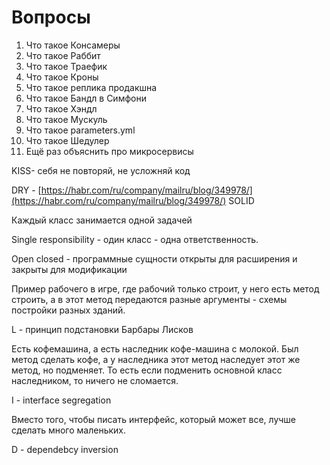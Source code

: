 # Вопросы

1. Что такое Консамеры
2. Что такое Раббит
3. Что такое Траефик
4. Что такое Кроны
5. Что такое реплика продакшна
6. Что такое Бандл в Симфони
7. Что такое Хэндл
8. Что такое Мускуль
9. Что такое parameters.yml
10. Что такое Шедулер
11. Ещё раз объяснить про микросервисы

KISS- себя не повторяй, не усложняй код

DRY - [https://habr.com/ru/company/mailru/blog/349978/](https://habr.com/ru/company/mailru/blog/349978/)
SOLID

Каждый класс занимается одной задачей

Single responsibility - один класс - одна ответственность.

Open closed - программные сущности открыты для расширения и закрыты для модификации

Пример рабочего в игре, где рабочий только строит, у него есть метод строить, а в этот метод передаются разные  аргументы - схемы постройки разных зданий.

L - принцип подстановки Барбары Лисков

Есть кофемашина, а есть наследник кофе-машина с молокой. Был метод сделать кофе, а у наследника этот метод наследует этот же метод, но подменяет. То есть если подменить основной класс наследником, то ничего не сломается.

I - interface segregation

Вместо того, чтобы писать интерфейс, который может все, лучше сделать много маленьких.

D - dependebcy inversion